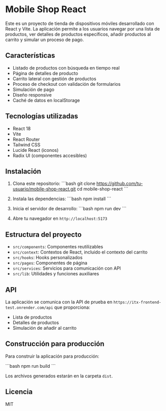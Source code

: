 # Mobile Shop React

Este es un proyecto de tienda de dispositivos móviles desarrollado con React y Vite. La aplicación permite a los usuarios navegar por una lista de productos, ver detalles de productos específicos, añadir productos al carrito y simular un proceso de pago.

## Características

- Listado de productos con búsqueda en tiempo real
- Página de detalles de producto
- Carrito lateral con gestión de productos
- Proceso de checkout con validación de formularios
- Simulación de pago
- Diseño responsive
- Caché de datos en localStorage

## Tecnologías utilizadas

- React 18
- Vite
- React Router
- Tailwind CSS
- Lucide React (iconos)
- Radix UI (componentes accesibles)

## Instalación

1. Clona este repositorio:
\`\`\`bash
git clone https://github.com/tu-usuario/mobile-shop-react.git
cd mobile-shop-react
\`\`\`

2. Instala las dependencias:
\`\`\`bash
npm install
\`\`\`

3. Inicia el servidor de desarrollo:
\`\`\`bash
npm run dev
\`\`\`

4. Abre tu navegador en `http://localhost:5173`

## Estructura del proyecto

- `src/components`: Componentes reutilizables
- `src/context`: Contextos de React, incluido el contexto del carrito
- `src/hooks`: Hooks personalizados
- `src/pages`: Componentes de página
- `src/services`: Servicios para comunicación con API
- `src/lib`: Utilidades y funciones auxiliares

## API

La aplicación se comunica con la API de prueba en `https://itx-frontend-test.onrender.com/api` que proporciona:

- Lista de productos
- Detalles de productos
- Simulación de añadir al carrito

## Construcción para producción

Para construir la aplicación para producción:

\`\`\`bash
npm run build
\`\`\`

Los archivos generados estarán en la carpeta `dist`.

## Licencia

MIT

